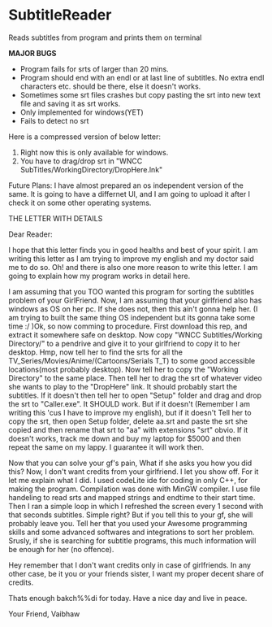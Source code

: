# SubtitleReader

Reads subtitles from program and prints them on terminal

<B>MAJOR BUGS</B>
<ul>
<li>Program fails for srts of larger than 20 mins.</li>
<li>Program should end with an endl or at last line of subtitles. No extra endl characters etc. should be there, else it doesn't works.</li>
<li>Sometimes some srt files crashes but copy pasting the srt into new text file and saving it as srt works. </li>
<li>Only implemented for windows(YET)</li>
<li>Fails to detect no srt</li>
</ul>
Here is a compressed version of below letter:


1.  Right now this is only available for windows.
2.  You have to drag/drop srt in "WNCC SubTitles/WorkingDirectory/DropHere.lnk"

Future Plans:
  I have almost prepared an os independent version of the same. It is going to have a differnet UI, and I am going to upload it after I check it on some other operating systems.

THE LETTER WITH DETAILS

Dear Reader:

  I hope that this letter finds you in good healths and best of your spirit. I am writing this letter as I am trying to improve my english and my doctor said me to do so. Oh! and there is also one more reason to write this letter. I am going to explain how my program works in detail here.
  
  I am assuming that you TOO wanted this program for sorting the subtitles problem of your GirlFriend. Now, I am assuming that your girlfriend also has windows as OS on her pc. If she does not, then this ain't gonna help her. (I am trying to built the same thing OS independent but its gonna take some time :/ )Ok, so now comming to procedure. First download this rep, and extract it somewhere safe on desktop. Now copy "WNCC Subtitles/Working Directory/" to a pendrive and give it to your girlfriend to copy it to her desktop. Hmp, now tell her to find the srts for all the TV_Series/Movies/Anime/(Cartoons/Serials T_T) to some good accessible locations(most probably desktop). Now tell her to copy the "Working Directory" to the same place. Then tell her to drag the srt of whatever video she wants to play to the "DropHere" link. It should probably start the subtitles. If it doesn't then tell her to open "Setup" folder and drag and drop the srt to "Caller.exe". It SHOULD work. But if it doesn't (Remember I am writing this 'cus I have to improve my english), but if it doesn't Tell her to copy the srt, then open Setup folder, delete aa.srt and paste the srt she copied and then rename that srt to "aa" with extensions "srt" obvio. If it doesn't works, track me down and buy my laptop for $5000 and then repeat the same on my lappy. I guarantee it will work then.
  
  Now that you can solve your gf's pain, What if she asks you how you did this? Now, I don't want credits from your girlfriend. I let you show off. For it let me explain what I did. I used codeLite ide for coding in only C++, for making the program. Compilation was done with MinGW compiler. I use file handeling to read srts and mapped strings and endtime to their start time. Then I ran a simple loop in which I refreshed the screen every 1 second with that seconds subtitles. Simple right? But if you tell this to your gf, she will probably leave you. Tell her that you used your Awesome programming skills and some advanced softwares and integrations to sort her problem. Srusly, if she is searching for subtitle programs, this much information will be enough for her (no offence). 
  
  Hey remember that I don't want credits only in case of girlfriends. In any other case, be it you or your friends sister, I want my proper decent share of credits.
  
  Thats enough bakch%%di for today. Have a nice day and live in peace.
 
 Your Friend,
 Vaibhaw
